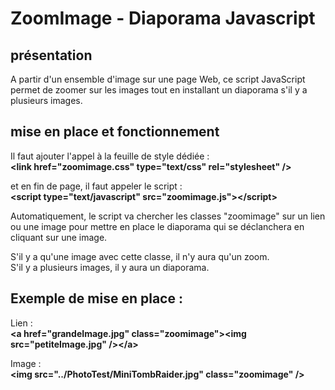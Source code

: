 # ZoomImage - Diaporama Javascript

## présentation

A partir d'un ensemble d'image sur une page Web, ce script JavaScript permet de zoomer sur les images tout en installant un diaporama s'il y a plusieurs images.

## mise en place et fonctionnement

Il faut ajouter l'appel à la feuille de style dédiée :     
   **\<link href="zoomimage.css" type="text/css" rel="stylesheet" />**

et en fin de page, il faut appeler le script :    
   **\<script type="text/javascript" src="zoomimage.js">\</script>**

Automatiquement, le script va chercher les classes "zoomimage" sur un lien ou une image pour mettre en place le diaporama qui se déclanchera en cliquant sur une image.

S'il y a qu'une image avec cette classe, il n'y aura qu'un zoom.    
S'il y a plusieurs images, il y aura un diaporama.

## Exemple de mise en place : 

Lien :     
**\<a href="grandeImage.jpg" class="zoomimage">\<img src="petiteImage.jpg" />\</a>**

Image :    
**\<img src="../PhotoTest/MiniTombRaider.jpg" class="zoomimage" />**

